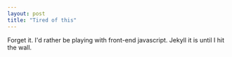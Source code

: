 ```yaml
---
layout: post
title: "Tired of this"
---
```


Forget it.  I'd rather be playing with front-end javascript.  Jekyll it is until I hit the wall.
